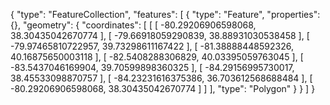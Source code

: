 {
  "type": "FeatureCollection",
  "features": [
    {
      "type": "Feature",
      "properties": {},
      "geometry": {
        "coordinates": [
          [
            [
              -80.29206906598068,
              38.30435042670774
            ],
            [
              -79.66918059290839,
              38.88931030538458
            ],
            [
              -79.97465810722957,
              39.73298611167422
            ],
            [
              -81.38888448592326,
              40.16875650003118
            ],
            [
              -82.5408288306829,
              40.03395059763045
            ],
            [
              -83.5437046169904,
              39.70599898360325
            ],
            [
              -84.29156995730017,
              38.45533098870757
            ],
            [
              -84.23231616375386,
              36.703612568688484
            ],
            [
              -80.29206906598068,
              38.30435042670774
            ]
          ]
        ],
        "type": "Polygon"
      }
    }
  ]
}


